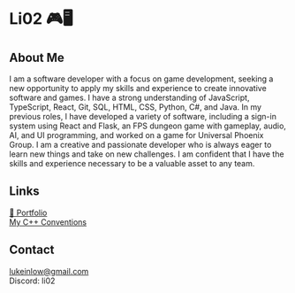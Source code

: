 # Li02 🎮🖥️

## About Me
I am a software developer with a focus on game development, seeking a new opportunity to apply my skills and experience to create innovative software and games. I have a strong understanding of JavaScript, TypeScript, React, Git, SQL, HTML, CSS, Python, C#, and Java. In my previous roles, I have developed a variety of software, including a sign-in system using React and Flask, an FPS dungeon game with gameplay, audio, AI, and UI programming, and worked on a game for Universal Phoenix Group. I am a creative and passionate developer who is always eager to learn new things and take on new challenges. I am confident that I have the skills and experience necessary to be a valuable asset to any team.

## Links
[📝 Portfolio](https://lii02.github.io/portfolio/) \
[My C++ Conventions](CPP_CONVENTIONS.MD)

## Contact
[lukeinlow@gmail.com](mailto:lukeinlow@gmail.com) \
Discord: li02

<!--
**Lii02/Lii02** is a ✨ _special_ ✨ repository because its `README.md` (this file) appears on your GitHub profile.

Here are some ideas to get you started:

- 🔭 I’m currently working on ...
- 🌱 I’m currently learning ...
- 👯 I’m looking to collaborate on ...
- 🤔 I’m looking for help with ...
- 💬 Ask me about ...
- 📫 How to reach me: ...
- 😄 Pronouns: ...
- ⚡ Fun fact: ...
-->
